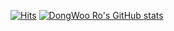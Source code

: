 [![Hits](https://hits.seeyoufarm.com/api/count/incr/badge.svg?url=https%3A%2F%2Fgithub.com%2Fdwro0121&count_bg=%237CD963&title_bg=%23606060&icon=&icon_color=%23D2C1C1&title=Profile+Views&edge_flat=false)](https://hits.seeyoufarm.com)
[![DongWoo Ro's GitHub stats](https://github-readme-stats.vercel.app/api?username=dwro0121)](https://github.com/anuraghazra/github-readme-stats)
